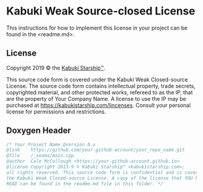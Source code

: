 # Kabuki Weak Source-closed License

This instructions for how to implement this license in your project can be found in the <readme.md>.

## License

Copyright 2019 © the [Kabuki Starship™](https://kabukistarship.com).

This source code form is covered under the Kabuki Weak Closed-source License. The source code form contains intellectual property, trade secrets, copyrighted material, and other protected works, refereed to as the IP, that are the property of Your Company Name. A license to use the IP may be purchased at <https://kabukistarship.com/lincenses>. Consult your personal license for permissions and restrictions.

## Doxygen Header

```C++
/* Your Project Name @version 0.x
@link    https://github.com/your-github-account/your_repo_name.git
@file    /_seams/main.cpp
@author  Cale McCollough <https://your-github-account.github.io>
@license Copyright 2013-9 © Kabuki Starship™ <kabukistarship.com>;
all rights reserved. This source code form is confidential and is covered under
the Kabuki Weak Closed-source License. A copy of the license that YOU MUST
READ can be found in the readme.md file in this folder. */
```
